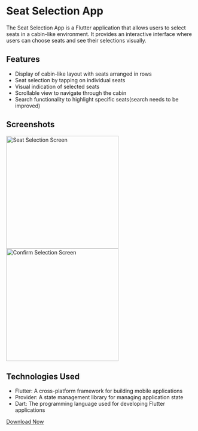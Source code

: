 # Seat Selection App

The Seat Selection App is a Flutter application that allows users to select seats in a cabin-like environment. It provides an interactive interface where users can choose seats and see their selections visually.

## Features

- Display of cabin-like layout with seats arranged in rows
- Seat selection by tapping on individual seats
- Visual indication of selected seats
- Scrollable view to navigate through the cabin
- Search functionality to highlight specific seats(search needs to be improved)

## Screenshots

<img src = "https://imgur.com/N5lQmu3.jpeg" alt = "Seat Selection Screen" width = 300><img src = "https://imgur.com/zQyiKLN.jpeg" alt = "Confirm Selection Screen" width = 300>

## Technologies Used

- Flutter: A cross-platform framework for building mobile applications
- Provider: A state management library for managing application state
- Dart: The programming language used for developing Flutter applications


[Download Now](https://github.com/tanaysarkar0408/seat_finder/releases)